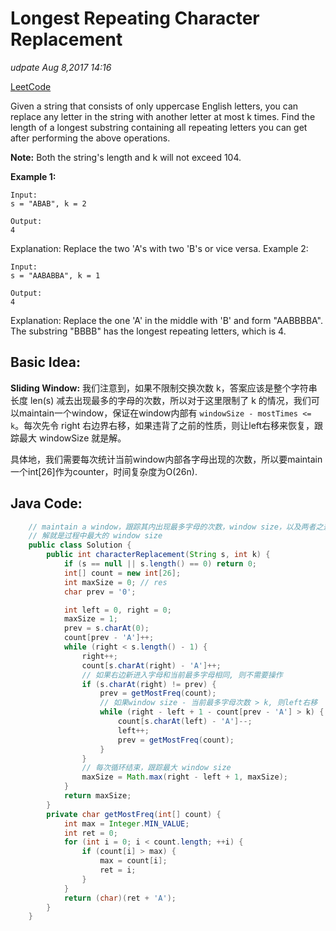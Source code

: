 # Longest Repeating Character Replacement

_udpate Aug 8,2017 14:16_

[LeetCode](https://leetcode.com/problems/longest-repeating-character-replacement/description/)

Given a string that consists of only uppercase English letters, you can replace any letter in the string with another letter at most k times. Find the length of a longest substring containing all repeating letters you can get after performing the above operations.

**Note:** Both the string's length and k will not exceed 104.

**Example 1:**

```text
Input:
s = "ABAB", k = 2

Output:
4
```

Explanation: Replace the two 'A's with two 'B's or vice versa. Example 2:

```text
Input:
s = "AABABBA", k = 1

Output:
4
```

Explanation: Replace the one 'A' in the middle with 'B' and form "AABBBBA". The substring "BBBB" has the longest repeating letters, which is 4.

## Basic Idea:

**Sliding Window:** 我们注意到，如果不限制交换次数 k，答案应该是整个字符串长度 len\(s\) 减去出现最多的字母的次数，所以对于这里限制了 k 的情况，我们可以maintain一个window，保证在window内部有 `windowSize - mostTimes <= k`。每次先令 right 右边界右移，如果违背了之前的性质，则让left右移来恢复，跟踪最大 windowSize 就是解。

具体地，我们需要每次统计当前window内部各字母出现的次数，所以要maintain一个int\[26\]作为counter，时间复杂度为O\(26n\).

## Java Code:

```java
    // maintain a window，跟踪其内出现最多字母的次数，window size，以及两者之差 <= k
    // 解就是过程中最大的 window size
    public class Solution {
        public int characterReplacement(String s, int k) {
            if (s == null || s.length() == 0) return 0;
            int[] count = new int[26];
            int maxSize = 0; // res
            char prev = '0';

            int left = 0, right = 0;
            maxSize = 1;
            prev = s.charAt(0);
            count[prev - 'A']++;
            while (right < s.length() - 1) {
                right++;
                count[s.charAt(right) - 'A']++;
                // 如果右边新进入字母和当前最多字母相同, 则不需要操作
                if (s.charAt(right) != prev) {
                    prev = getMostFreq(count);
                    // 如果window size - 当前最多字母次数 > k, 则left右移
                    while (right - left + 1 - count[prev - 'A'] > k) {
                        count[s.charAt(left) - 'A']--;
                        left++;
                        prev = getMostFreq(count);
                    }
                }
                // 每次循环结束，跟踪最大 window size
                maxSize = Math.max(right - left + 1, maxSize);
            }
            return maxSize;
        }
        private char getMostFreq(int[] count) {
            int max = Integer.MIN_VALUE;
            int ret = 0;
            for (int i = 0; i < count.length; ++i) {
                if (count[i] > max) {
                    max = count[i];
                    ret = i;
                }
            }
            return (char)(ret + 'A');
        }
    }
```

